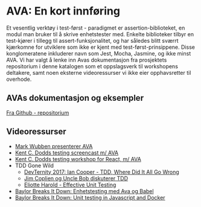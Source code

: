 # AVA: En kort innføring

Et vesentlig verktøy i test-først - paradigmet er assertion-biblioteket, en modul man bruker til å skrive enhetstester med. Enkelte biblioteker tilbyr en test-kjører i tillegg til assert-funksjonalitet, og har således blitt sværrt kjærkomne for utviklere som ikke er kjent med test-først-prinsippene. Disse konglomeratene inkluderer navn som Jest, Mocha, Jasmine, og ikke minst AVA. Vi har valgt å lenke inn Avas dokumentasjon fra prosjektets repositorium i denne katalogen som et oppslagsverk til workshopens deltakere, samt noen eksterne videoressurser vi ikke eier opphavsretter til overhode.

## AVAs dokumentasjon og eksempler

[Fra Github - repositorium](https://github.com/avajs/ava/tree/main/docs)

## Videoressurser

 * [Mark Wubben presenterer AVA](https://www.youtube.com/watch?v=s3movsKb0pg)
 * [Kent C. Dodds testing screencast m/ AVA](https://www.youtube.com/watch?v=RxLW6-3dk5A)
 * [Kent C. Dodds testing workshop for React, m/ AVA](https://www.youtube.com/watch?v=UmDNx06472I)
 * TDD Gone Wild
   * [DevTernity 2017: Ian Cooper - TDD, Where Did It All Go Wrong](https://www.youtube.com/watch?v=EZ05e7EMOLM)
   * [Jim Coplien og Uncle Bob diskuterer TDD](https://www.youtube.com/watch?v=KtHQGs3zFAM)
   * [Eliotte Harold - Effective Unit Testing](https://www.youtube.com/watch?v=fr1E9aVnBxw)
 * [Baylor Breaks It Down: Enhetstesting med Ava og Babel](https://www.youtube.com/watch?v=VWqe95Iu6io&list=PLQQMnHgG1zgFW_1vBDfmw-uK0hATt21wx&index=3)
 * [Baylor Breaks It Down: Unit testing in Javascript and Docker](https://www.youtube.com/watch?v=Cn5q8y3J-nE)
